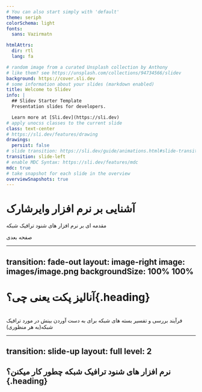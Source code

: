 ```yaml
---
# You can also start simply with 'default'
theme: seriph
colorSchema: light
fonts: 
  sans: Vazirmatn

htmlAttrs:
  dir: rtl
  lang: fa

# random image from a curated Unsplash collection by Anthony
# like them? see https://unsplash.com/collections/94734566/slidev
background: https://cover.sli.dev
# some information about your slides (markdown enabled)
title: Welcome to Slidev
info: |
  ## Slidev Starter Template
  Presentation slides for developers.

  Learn more at [Sli.dev](https://sli.dev)
# apply unocss classes to the current slide
class: text-center
# https://sli.dev/features/drawing
drawings:
  persist: false
# slide transition: https://sli.dev/guide/animations.html#slide-transitions
transition: slide-left
# enable MDC Syntax: https://sli.dev/features/mdc
mdc: true
# take snapshot for each slide in the overview
overviewSnapshots: true
---
```


# آشنایی بر نرم افزار وایرشارک

مقدمه ای بر نرم افزار های شنود ترافیک شبکه

<div class="pt-12">
  <span @click="$slidev.nav.next" class="px-2 py-1 inline-flex items-center rounded cursor-pointer" hover="bg-white bg-opacity-10">
  صفحه بعدی <carbon:arrow-right class="inline"/>
  </span>
</div>

<div class="abs-br m-6 flex gap-2">
  <a href="https://github.com/ParsaJR/wireshark-presentation" target="_blank" alt="GitHub" title="Open in GitHub"
    class="text-xl slidev-icon-btn opacity-50 !border-none !hover:text-white">
    <carbon-logo-github />
  </a>
</div>

---
transition: fade-out
layout: image-right
image: images/image.png
backgroundSize: 100% 100%
---

# آنالیز پکت یعنی چی؟{.heading}


<br>
فرآیند بررسی و تفسیر بسته های شبکه برای به دست آوردن بینش در مورد ترافیک شبکه(به هر منظوری)

<!--
You can have `style` tag in markdown to override the style for the current page.
Learn more: https://sli.dev/features/slide-scope-style
-->

<!--
Here is another comment.
-->

---
transition: slide-up
layout: full
level: 2
---
## نرم افزار های شنود ترافیک شبکه چطور کار میکنن؟ {.heading}

